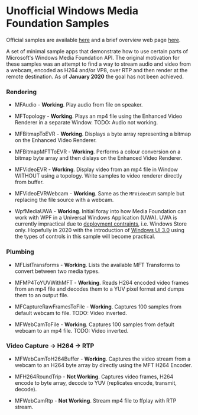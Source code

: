 # Unofficial Windows Media Foundation Samples

Official samples are available [here](https://github.com/microsoft/Windows-classic-samples/tree/master/Samples/Win7Samples/multimedia/mediafoundation) and a brief overview web page [here](https://docs.microsoft.com/en-us/windows/win32/medfound/media-foundation-sdk-samples).

A set of minimal sample apps that demonstrate how to use certain parts of Microsoft's Windows Media Foundation API. The original motivation for these samples was an attempt to find a way to stream audio and video from a webcam, encoded as H264 and/or VP8, over RTP and then render at the remote destination. As of **January 2020** the goal has not been achieved.

### Rendering

 - MFAudio - **Working**. Play audio from file on speaker.
 
 - MFTopology - **Working**. Plays an mp4 file using the Enhanced Video Renderer in a separate Window. TODO: Audio not working.
 
 - MFBitmapToEVR - **Working**. Displays a byte array representing a bitmap on the Enhanced Video Renderer.
 
 - MFBitmapMFTToEVR - **Working**. Performs a colour conversion on a bitmap byte array and then dislays on the Enhanced Video Renderer. 
 
 - MFVideoEVR - **Working**. Display video from an mp4 file in Window WITHOUT using a topology. Write samples to video renderer directly from buffer.
 
 - MFVideoEVRWebcam - **Working**. Same as the `MFVideoEVR` sample but replacing the file source with a webcam.  
 
 - WpfMediaUWA - **Working**. Initial foray into how Media Foundation can work with WPF in a Universal Windows Application (UWA). UWA is currently impractical due to [deployment contraints](https://docs.microsoft.com/en-us/windows/apps/desktop/choose-your-platform), i.e. Windows Store only. Hopefully in 2020 with the introduction of [Windows UI 3.0](https://docs.microsoft.com/en-us/uwp/toolkits/) using the types of controls in this sample will become practical.
 
### Plumbing

 - MFListTransforms - **Working**. Lists the available MFT Transforms to convert between two media types.
 
 - MFMP4ToYUVWithMFT - **Working**. Reads H264 encoded video frames from an mp4 file and decodes them to a YUV pixel format and dumps them to an output file.
 
 - MFCaptureRawFramesToFile - **Working**. Captures 100 samples from default webcam to file. TODO: Video inverted.
 
 - MFWebCamToFile - **Working**. Captures 100 samples from default webcam to an mp4 file. TODO: Video inverted.

### Video Capture -> H264 -> RTP

 - MFWebCamToH264Buffer - **Working**. Captures the video stream from a webcam to an H264 byte array by directly using the MFT H264 Encoder.

 - MFH264RoundTrip - **Not Working**. Captures video frames, H264 encode to byte array, decode to YUV (replicates encode, transmit, decode).

 - MFWebCamRtp - **Not Working**. Stream mp4 file to ffplay with RTP stream.
 
 

 

